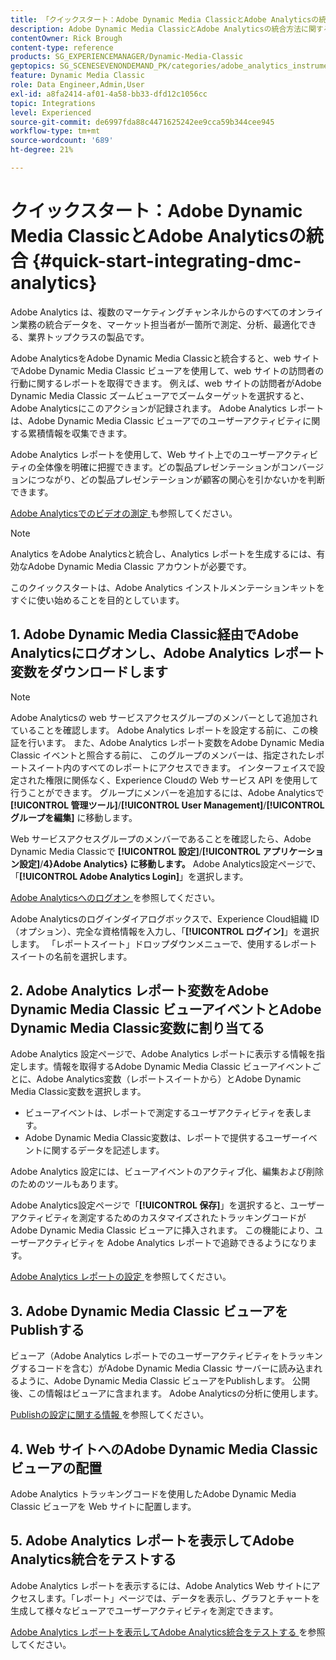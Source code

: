```yaml
---
title: 「クイックスタート：Adobe Dynamic Media ClassicとAdobe Analyticsの統合」
description: Adobe Dynamic Media ClassicとAdobe Analyticsの統合方法に関する概要とクイックスタートです。
contentOwner: Rick Brough
content-type: reference
products: SG_EXPERIENCEMANAGER/Dynamic-Media-Classic
geptopics: SG_SCENESEVENONDEMAND_PK/categories/adobe_analytics_instrumentation_kit
feature: Dynamic Media Classic
role: Data Engineer,Admin,User
exl-id: a8fa2414-af01-4a58-bb33-dfd12c1056cc
topic: Integrations
level: Experienced
source-git-commit: de6997fda88c4471625242ee9cca59b344cee945
workflow-type: tm+mt
source-wordcount: '689'
ht-degree: 21%

---
```


# クイックスタート：Adobe Dynamic Media ClassicとAdobe Analyticsの統合 {#quick-start-integrating-dmc-analytics}

Adobe Analytics は、複数のマーケティングチャンネルからのすべてのオンライン業務の統合データを、マーケット担当者が一箇所で測定、分析、最適化できる、業界トップクラスの製品です。

Adobe AnalyticsをAdobe Dynamic Media Classicと統合すると、web サイトでAdobe Dynamic Media Classic ビューアを使用して、web サイトの訪問者の行動に関するレポートを取得できます。 例えば、web サイトの訪問者がAdobe Dynamic Media Classic ズームビューアでズームターゲットを選択すると、Adobe Analyticsにこのアクションが記録されます。 Adobe Analytics レポートは、Adobe Dynamic Media Classic ビューアでのユーザーアクティビティに関する累積情報を収集できます。

Adobe Analytics レポートを使用して、Web サイト上でのユーザーアクティビティの全体像を明確に把握できます。どの製品プレゼンテーションがコンバージョンにつながり、どの製品プレゼンテーションが顧客の関心を引かないかを判断できます。

[Adobe Analyticsでのビデオの測定 ](https://experienceleague.adobe.com/en/docs/media-analytics/using/media-overview) も参照してください。

>[!NOTE]
>
>Analytics をAdobe Analyticsと統合し、Analytics レポートを生成するには、有効なAdobe Dynamic Media Classic アカウントが必要です。

このクイックスタートは、Adobe Analytics インストルメンテーションキットをすぐに使い始めることを目的としています。

## 1. Adobe Dynamic Media Classic経由でAdobe Analyticsにログオンし、Adobe Analytics レポート変数をダウンロードします

>[!NOTE]
>
>Adobe Analyticsの web サービスアクセスグループのメンバーとして追加されていることを確認します。 Adobe Analytics レポートを設定する前に、この検証を行います。 また、Adobe Analytics レポート変数をAdobe Dynamic Media Classic イベントと照合する前に、 このグループのメンバーは、指定されたレポートスイート内のすべてのレポートにアクセスできます。 インターフェイスで設定された権限に関係なく、Experience Cloudの Web サービス API を使用して行うことができます。 グループにメンバーを追加するには、Adobe Analyticsで **[!UICONTROL 管理ツール]**/**[!UICONTROL User Management]**/**[!UICONTROL グループを編集]** に移動します。

Web サービスアクセスグループのメンバーであることを確認したら、Adobe Dynamic Media Classicで **[!UICONTROL 設定]**/**[!UICONTROL アプリケーション設定]**/**4&rbrace;Adobe Analytics&rbrace; に移動します。** Adobe Analytics設定ページで、「**[!UICONTROL Adobe Analytics Login]**」を選択します。

[Adobe Analyticsへのログオン ](log-analytics.md#log_in_to_adobe_analytics) を参照してください。

Adobe Analyticsのログインダイアログボックスで、Experience Cloud組織 ID （オプション）、完全な資格情報を入力し、「**[!UICONTROL ログイン]**」を選択します。 「レポートスイート」ドロップダウンメニューで、使用するレポートスイートの名前を選択します。

## 2. Adobe Analytics レポート変数をAdobe Dynamic Media Classic ビューアイベントとAdobe Dynamic Media Classic変数に割り当てる

Adobe Analytics 設定ページで、Adobe Analytics レポートに表示する情報を指定します。情報を取得するAdobe Dynamic Media Classic ビューアイベントごとに、Adobe Analytics変数（レポートスイートから）とAdobe Dynamic Media Classic変数を選択します。

* ビューアイベントは、レポートで測定するユーザアクティビティを表します。
* Adobe Dynamic Media Classic変数は、レポートで提供するユーザーイベントに関するデータを記述します。

Adobe Analytics 設定には、ビューアイベントのアクティブ化、編集および削除のためのツールもあります。

Adobe Analytics設定ページで「**[!UICONTROL 保存]**」を選択すると、ユーザーアクティビティを測定するためのカスタマイズされたトラッキングコードがAdobe Dynamic Media Classic ビューアに挿入されます。 この機能により、ユーザーアクティビティを Adobe Analytics レポートで追跡できるようになります。

[Adobe Analytics レポートの設定 ](configuring-analytics-reports.md#configuring_adobe_analytics_reports) を参照してください。

## 3. Adobe Dynamic Media Classic ビューアをPublishする

ビューア（Adobe Analytics レポートでのユーザーアクティビティをトラッキングするコードを含む）がAdobe Dynamic Media Classic サーバーに読み込まれるように、Adobe Dynamic Media Classic ビューアをPublishします。 公開後、この情報はビューアに含まれます。 Adobe Analyticsの分析に使用します。

[Publishの設定に関する情報 ](publishing-analytics-configuration-information.md#publishing_adobe_analytics_configuration_information) を参照してください。

## 4. Web サイトへのAdobe Dynamic Media Classic ビューアの配置

Adobe Analytics トラッキングコードを使用したAdobe Dynamic Media Classic ビューアを Web サイトに配置します。

## 5. Adobe Analytics レポートを表示してAdobe Analytics統合をテストする

Adobe Analytics レポートを表示するには、Adobe Analytics Web サイトにアクセスします。「レポート」ページでは、データを表示し、グラフとチャートを生成して様々なビューアでユーザーアクティビティを測定できます。

[Adobe Analytics レポートを表示してAdobe Analytics統合をテストする ](testing-integration-viewing-analytics-report.md#testing_the_integration_by_viewing_an_adobe_analytics_report) を参照してください。
